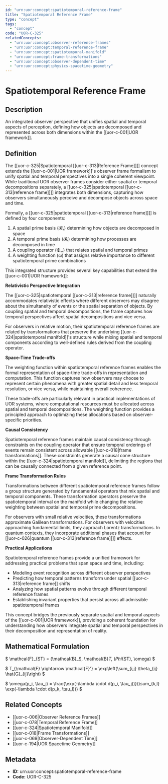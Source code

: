 ```yaml
---
id: "urn:uor:concept:spatiotemporal-reference-frame"
title: "Spatiotemporal Reference Frame"
type: "concept"
tags:
  - "concept"
code: "UOR-C-325"
relatedConcepts:
  - "urn:uor:concept:observer-reference-frames"
  - "urn:uor:concept:temporal-reference-frame"
  - "urn:uor:concept:spatiotemporal-manifold"
  - "urn:uor:concept:frame-transformations"
  - "urn:uor:concept:observer-dependent-time"
  - "urn:uor:concept:physics-spacetime-geometry"
---
```


# Spatiotemporal Reference Frame

## Description

An integrated observer perspective that unifies spatial and temporal aspects of perception, defining how objects are decomposed and represented across both dimensions within the [[uor-c-001|UOR framework]].

## Definition

The [[uor-c-325|Spatiotemporal [[uor-c-313|Reference Frame]]]] concept extends the [[uor-c-001|UOR framework]]'s observer frame formalism to unify spatial and temporal perspectives into a single coherent viewpoint. While traditional UOR observer frames consider either spatial or temporal decompositions separately, a [[uor-c-325|spatiotemporal [[uor-c-313|reference frame]]]] integrates both dimensions, capturing how observers simultaneously perceive and decompose objects across space and time.

Formally, a [[uor-c-325|spatiotemporal [[uor-c-313|reference frame]]]] is defined by four components:

1. A spatial prime basis (𝓑ₛ) determining how objects are decomposed in space
2. A temporal prime basis (𝓑ₜ) determining how processes are decomposed in time
3. A coupling operator (Φₛₜ) that relates spatial and temporal primes
4. A weighting function (ω) that assigns relative importance to different spatiotemporal prime combinations

This integrated structure provides several key capabilities that extend the [[uor-c-001|UOR framework]]:

**Relativistic Perspective Integration**

The [[uor-c-325|spatiotemporal [[uor-c-313|reference frame]]]] naturally accommodates relativistic effects where different observers may disagree about the simultaneity of events or the spatial separation of objects. By coupling spatial and temporal decompositions, the frame captures how temporal perspectives affect spatial decompositions and vice versa.

For observers in relative motion, their spatiotemporal reference frames are related by transformations that preserve the underlying [[uor-c-324|spatiotemporal manifold]]'s structure while mixing spatial and temporal components according to well-defined rules derived from the coupling operator.

**Space-Time Trade-offs**

The weighting function within spatiotemporal reference frames enables the formal representation of space-time trade-offs in representation and computation. This function captures how observers may choose to represent certain phenomena with greater spatial detail and less temporal resolution, or vice versa, while maintaining overall coherence.

These trade-offs are particularly relevant in practical implementations of UOR systems, where computational resources must be allocated across spatial and temporal decompositions. The weighting function provides a principled approach to optimizing these allocations based on observer-specific priorities.

**Causal Consistency**

Spatiotemporal reference frames maintain causal consistency through constraints on the coupling operator that ensure temporal orderings of events remain consistent across allowable [[uor-c-018|frame transformations]]. These constraints generate a causal cone structure within the [[uor-c-324|spatiotemporal manifold]], delimiting the regions that can be causally connected from a given reference point.

**Frame Transformation Rules**

Transformations between different spatiotemporal reference frames follow a group structure generated by fundamental operators that mix spatial and temporal components. These transformation operators preserve the spatiotemporal interval on the manifold while changing the relative weighting between spatial and temporal prime decompositions.

For observers with small relative velocities, these transformations approximate Galilean transformations. For observers with velocities approaching fundamental limits, they approach Lorentz transformations. In quantum contexts, they incorporate additional phases that account for [[uor-c-026|quantum [[uor-c-313|reference frame]]]] effects.

**Practical Applications**

Spatiotemporal reference frames provide a unified framework for addressing practical problems that span space and time, including:

- Modeling event recognition across different observer perspectives
- Predicting how temporal patterns transform under spatial [[uor-c-313|reference frame]] shifts
- Analyzing how spatial patterns evolve through different temporal reference frames
- Establishing invariant properties that persist across all admissible spatiotemporal frames

This concept bridges the previously separate spatial and temporal aspects of the [[uor-c-001|UOR framework]], providing a coherent foundation for understanding how observers integrate spatial and temporal perspectives in their decomposition and representation of reality.

## Mathematical Formulation

$
\mathcal{F}_{ST} = (\mathcal{B}_S, \mathcal{B}_T, \Phi_{ST}, \omega)
$

$
T_{\mathcal{F} \rightarrow \mathcal{F}'} = \exp\left(\sum_{i,j} \theta_{ij} \hat{G}_{ij}\right)
$

$
\omega(p_i, \tau_j) = \frac{\exp(-\lambda \cdot d(p_i, \tau_j))}{\sum_{k,l} \exp(-\lambda \cdot d(p_k, \tau_l))}
$

## Related Concepts

- [[uor-c-006|Observer Reference Frames]]
- [[uor-c-078|Temporal Reference Frame]]
- [[uor-c-324|Spatiotemporal Manifold]]
- [[uor-c-018|Frame Transformations]]
- [[uor-c-069|Observer-Dependent Time]]
- [[uor-c-194|UOR Spacetime Geometry]]

## Metadata

- **ID:** urn:uor:concept:spatiotemporal-reference-frame
- **Code:** UOR-C-325
